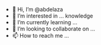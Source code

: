 - 👋 Hi, I’m @abdelaza
- 👀 I’m interested in ... knowledge 
- 🌱 I’m currently learning ... 
- 💞️ I’m looking to collaborate on ...
- 📫 How to reach me ...

<!---
abdelaza/abdelaza is a ✨ special ✨ repository because its `README.md` (this file) appears on your GitHub profile.
You can click the Preview link to take a look at your changes.
--->
